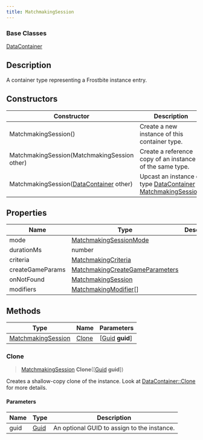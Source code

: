 ```yaml
---
title: MatchmakingSession
---
```

### Base Classes

[DataContainer](/vext/ref/shared/class/datacontainer)

## Description

A container type representing a Frostbite instance entry.

## Constructors

| Constructor                                                                   | Description                                                                                                                 |
| ----------------------------------------------------------------------------- | --------------------------------------------------------------------------------------------------------------------------- |
| MatchmakingSession()                                                          | Create a new instance of this container type.                                                                               |
| MatchmakingSession(MatchmakingSession other)                                  | Create a reference copy of an instance of the same type.                                                                    |
| MatchmakingSession([DataContainer](/vext/ref/shared/class/datacontainer) other) | Upcast an instance of type [DataContainer](/vext/ref/shared/class/datacontainer) to [MatchmakingSession](/vext/ref/fb/matchmakingsession/). |

## Properties

| Name             | Type                                                               | Description |
| ---------------- | ------------------------------------------------------------------ | ----------- |
| mode             | [MatchmakingSessionMode](/vext/ref/fb/matchmakingsessionmode/)                   |             |
| durationMs       | number                                                             |             |
| criteria         | [MatchmakingCriteria](/vext/ref/fb/matchmakingcriteria/)                         |             |
| createGameParams | [MatchmakingCreateGameParameters](/vext/ref/fb/matchmakingcreategameparameters/) |             |
| onNotFound       | [MatchmakingSession](/vext/ref/fb/matchmakingsession/)                           |             |
| modifiers        | [MatchmakingModifier](/vext/ref/fb/matchmakingmodifier/)\[\]                     |             |

## Methods

| Type                                     | Name            | Parameters                                     |
| ---------------------------------------- | --------------- | ---------------------------------------------- |
| [MatchmakingSession](/vext/ref/fb/matchmakingsession/) | [Clone](#clone) | \[[Guid](/vext/ref/shared/class/guid) **guid**\] |

### Clone

> [MatchmakingSession](/vext/ref/fb/matchmakingsession/) **Clone**(\[[Guid](/vext/ref/shared/class/guid) **guid**\])

Creates a shallow-copy clone of the instance. Look at [DataContainer::Clone](/vext/ref/shared/class/datacontainer#clone) for more details.

#### Parameters

| Name | Type         | Description                                 |
| ---- | ------------ | ------------------------------------------- |
| guid | [Guid](/vext/ref/shared/class/guid/) | An optional GUID to assign to the instance. |
